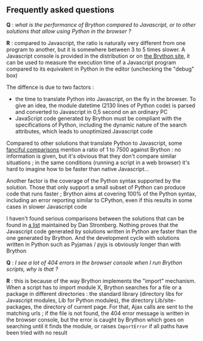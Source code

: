 Frequently asked questions
--------------------------

__Q__ : _what is the performance of Brython compared to Javascript, or to other solutions that allow using Python in the browser ?_

__R__ : compared to Javascript, the ratio is naturally very different from one program to another, but it is somewhere between 3 to 5 times slower. A Javascript console is provided in the distribution or on [the Brython site](http://brython.info/tests/js_console.html), it can be used to measure the execution time of a Javascript program compared to its equivalent in Python in the editor (unchecking the "debug" box)

The diffence is due to two factors :
- the time to translate Python into Javascript, on the fly in the browser. To give an idea, the module datetime (2130 lines of Python code) is parsed and converted to Javascript in 0,5 second on an ordinary PC
- JavaScript code generated by Brython must be compliant with the specifications of Python, including the dynamic nature of the search attributes, which leads to unoptimized Javascript code

Compared to other solutions that translate Python to Javascript, some [fanciful comparisons](http://pyppet.blogspot.fr/2013/11/brython-vs-pythonjs.html) mention a ratio of 1 to 7500 against Brython : no information is given, but it's obvious that they don't compare similar situations ; in the same conditions (running a script in a web browser) it's hard to imagine how to be faster than native Javascript...

Another factor is the coverage of the Python syntax supported by the solution. Those that only support a small subset of Python can produce code that runs faster ; Brython aims at covering 100% of the Python syntax, including an error reporting similar to CPython, even if this results in some cases in slower Javascript code

I haven't found serious comparisons between the solutions that can be found in [a list](http://stromberg.dnsalias.org/~strombrg/pybrowser/python-browser.html) maintained by Dan Stromberg. Nothing proves that the Javascript code generated by solutions written in Python are faster than the one generated by Brython. And the development cycle with solutions written in Python such as Pyjamas / pyjs is obviously longer than with Brython

__Q__ : _I see a lot of 404 errors in the browser console when I run Brython scripts, why is that ?_

__R__ : this is because of the way Brython implements the "import" mechanism. When a script has to import module X, Brython searches for a file or a package in different directories : the standard library (directory libs for Javascript modules, Lib for Python modules), the directory Lib/site-packages, the directory of current page. For that, Ajax calls are sent to the matching urls ; if the file is not found, the 404 error message is written in the browser console, but the error is caught by Brython which goes on searching until it finds the module, or raises `ImportError` if all paths have been tried with no result
